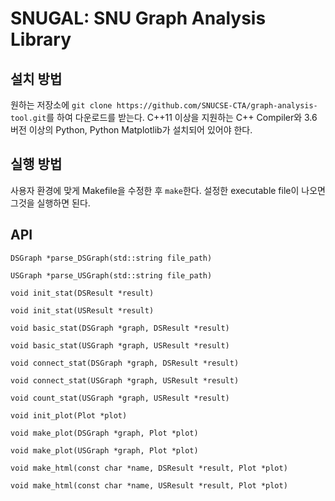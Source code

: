 # SNUGAL: SNU Graph Analysis Library
## 설치 방법
원하는 저장소에 `git clone https://github.com/SNUCSE-CTA/graph-analysis-tool.git`를 하여 다운로드를 받는다.
C++11 이상을 지원하는 C++ Compiler와 3.6 버전 이상의 Python, Python Matplotlib가 설치되어 있어야 한다.
## 실행 방법
사용자 환경에 맞게 Makefile을 수정한 후 `make`한다. 설정한 executable file이 나오면 그것을 실행하면 된다.
## API
`DSGraph *parse_DSGraph(std::string file_path)`

`USGraph *parse_USGraph(std::string file_path)`

`void init_stat(DSResult *result)`

`void init_stat(USResult *result)`

`void basic_stat(DSGraph *graph, DSResult *result)`

`void basic_stat(USGraph *graph, USResult *result)`

`void connect_stat(DSGraph *graph, DSResult *result)`

`void connect_stat(USGraph *graph, USResult *result)`

`void count_stat(USGraph *graph, USResult *result)`

`void init_plot(Plot *plot)`

`void make_plot(DSGraph *graph, Plot *plot)`

`void make_plot(USGraph *graph, Plot *plot)`

`void make_html(const char *name, DSResult *result, Plot *plot)`

`void make_html(const char *name, USResult *result, Plot *plot)`
